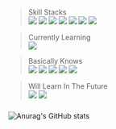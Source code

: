 


###


> Skill Stacks   
> <img src="https://img.shields.io/badge/Java-007396?style=flat-square&logo=Java&logoColor=white"/></a>
> <img src="https://img.shields.io/badge/Spring-6DB33F?style=flat-square&logo=Spring&logoColor=white"/></a>
> <img src="https://img.shields.io/badge/JavaScript-F7DF1E?style=flat-square&logo=JavaScript&logoColor=white"/></a>
> <img src="https://img.shields.io/badge/TypeScript-3178C6?style=flat-square&logo=TypeScript&logoColor=white"/></a>
> <img src="https://img.shields.io/badge/Docker-2496ED?style=flat-square&logo=Docker&logoColor=white"/></a>
> <img src="https://img.shields.io/badge/Kubernetes-326CE5?style=flat-square&logo=Kubernetes&logoColor=white"/></a>
> <img src="https://img.shields.io/badge/Prometheus-E6522C?style=flat-square&logo=Prometheus&logoColor=white"/></a>


> Currently Learning   
> <img src="https://img.shields.io/badge/nestjs-E0234E?style=flat-square&logo=nestjs&logoColor=white"/></a>

> Basically Knows  
> <img src="https://img.shields.io/badge/React-61DAFB?style=flat-square&logo=React&logoColor=white"/></a>
> <img src="https://img.shields.io/badge/C-A8B9CC?style=flat-square&logo=C&logoColor=white"/></a>
> <img src="https://img.shields.io/badge/C++-00599C?style=flat-square&logo=C%2B%2B&logoColor=white"/></a>
> <img src="https://img.shields.io/badge/Python-3776AB?style=flat-square&logo=Python&logoColor=white"/></a>
> <img src="https://img.shields.io/badge/GraphQL-E10098?style=flat-square&logo=GraphQL&logoColor=white"/></a>

> Will Learn In The Future   
> <img src="https://img.shields.io/badge/Rust-000000?style=flat-square&logo=Rust&logoColor=white"/></a>
> <img src="https://img.shields.io/badge/Kotlin-0095D5?style=flat-square&logo=Kotlin&logoColor=white"/></a>


###


![Anurag's GitHub stats](https://github-readme-stats.vercel.app/api?username=Enjay27&count_private=true)

